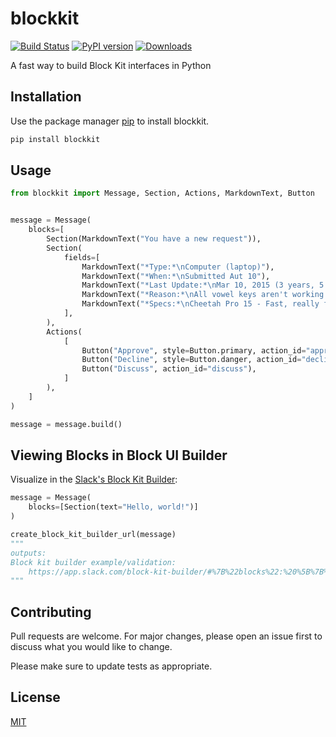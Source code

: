 # blockkit

[![Build Status](https://travis-ci.com/imryche/blockkit.svg?branch=master)](https://travis-ci.com/imryche/blockkit)
[![PyPI version](https://badge.fury.io/py/blockkit.svg)](https://badge.fury.io/py/blockkit)
[![Downloads](https://pepy.tech/badge/blockkit)](https://pepy.tech/project/blockkit)

A fast way to build Block Kit interfaces in Python

## Installation

Use the package manager [pip](https://pip.pypa.io/en/stable/) to install blockkit.

```bash
pip install blockkit
```

## Usage

```python
from blockkit import Message, Section, Actions, MarkdownText, Button


message = Message(
    blocks=[
        Section(MarkdownText("You have a new request")),
        Section(
            fields=[
                MarkdownText("*Type:*\nComputer (laptop)"),
                MarkdownText("*When:*\nSubmitted Aut 10"),
                MarkdownText("*Last Update:*\nMar 10, 2015 (3 years, 5 months)"),
                MarkdownText("*Reason:*\nAll vowel keys aren't working."),
                MarkdownText("*Specs:*\nCheetah Pro 15 - Fast, really fast"),
            ],
        ),
        Actions(
            [
                Button("Approve", style=Button.primary, action_id="approve"),
                Button("Decline", style=Button.danger, action_id="decline"),
                Button("Discuss", action_id="discuss"),
            ]
        ),
    ]
)

message = message.build()
```

## Viewing Blocks in Block UI Builder
Visualize in the [Slack's Block Kit Builder](https://app.slack.com/block-kit-builder/#):
```python
message = Message(
    blocks=[Section(text="Hello, world!")]
)

create_block_kit_builder_url(message)
"""
outputs:
Block kit builder example/validation:  
	https://app.slack.com/block-kit-builder/#%7B%22blocks%22:%20%5B%7B%22type%22:%20%22section%22%2C%20%22text%22:%20%7B%22text%22:%20%22HELLLOOOO%20WORLD%21%22%2C%20%22type%22:%20%22plain_text%22%2C%20%22emoji%22:%20true%7D%7D%5D%7D
"""
```

## Contributing
Pull requests are welcome. For major changes, please open an issue first to discuss what you would like to change.

Please make sure to update tests as appropriate.

## License
[MIT](https://choosealicense.com/licenses/mit/)
